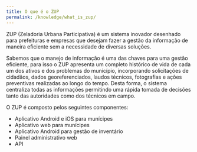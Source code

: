 ```yaml
---
title: O que é o ZUP
permalink: /knowledge/what_is_zup/
---
```


ZUP (Zeladoria Urbana Participativa) é um sistema inovador desenhado para prefeituras e empresas que desejam fazer a gestão da informação de maneira eficiente sem a necessidade de diversas soluções.

Sabemos que o manejo de informação é uma das chaves para uma gestão eficiente, para isso o ZUP apresenta um completo histórico de vida de cada um dos ativos e dos problemas do município, incorporando solicitações de cidadãos, dados georeferenciados, laudos técnicos, fotografias e ações preventivas realizadas ao longo do tempo. Desta forma, o sistema centraliza todas as informações permitindo uma rápida tomada de decisões tanto das autoridades como dos técnicos em campo.

O ZUP é composto pelos seguintes componentes:

* Aplicativo Android e iOS para munícipes
* Aplicativo web para munícipes
* Aplicativo Android para gestão de inventário
* Painel administrativo web
* API
